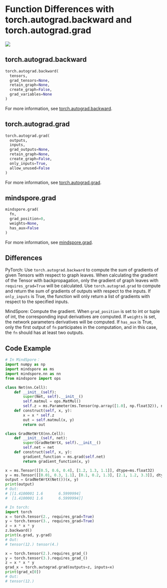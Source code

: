 # Function Differences with torch.autograd.backward and torch.autograd.grad

<a href="https://gitee.com/mindspore/docs/blob/master/docs/mindspore/source_en/note/api_mapping/pytorch_diff/grad.md" target="_blank"><img src="https://mindspore-website.obs.cn-north-4.myhuaweicloud.com/website-images/master/resource/_static/logo_source_en.png"></a>

## torch.autograd.backward

```python
torch.autograd.backward(
  tensors,
  grad_tensors=None,
  retain_graph=None,
  create_graph=False,
  grad_variables=None
)
```

For more information, see [torch.autograd.backward](https://pytorch.org/docs/1.5.0/autograd.html#torch.autograd.backward).

## torch.autograd.grad

```python
torch.autograd.grad(
  outputs,
  inputs,
  grad_outputs=None,
  retain_graph=None,
  create_graph=False,
  only_inputs=True,
  allow_unused=False
)
```

For more information, see [torch.autograd.grad](https://pytorch.org/docs/1.5.0/autograd.html#torch.autograd.grad).

## mindspore.grad

```python
mindspore.grad(
  fn,
  grad_position=0,
  weights=None,
  has_aux=False
)
```

For more information, see [mindspore.grad](https://www.mindspore.cn/docs/en/master/api_python/mindspore/mindspore.grad.html).

## Differences

PyTorch: Use `torch.autograd.backward` to compute the sum of gradients of given Tensors with respect to graph leaves. When calculating the gradient of the Tensor with backpropagation, only the gradient of graph leaves with `requires_grad=True` will be calculated. Use `torch.autograd.grad` to compute and return the sum of gradients of outputs with respect to the inputs. If `only_inputs` is True, the function will only return a list of gradients with respect to the specified inputs.

MindSpore: Compute the gradient. When `grad_position` is set to int or tuple of int, the corresponding input derivatives are computed. If `weights` is set, the network parameters derivatives will be computed. If `has_aux` is True, only the first output of `fn` participates in the computation, and in this case, the `fn` should has at least two outputs.

## Code Example

```python
# In MindSpore：
import numpy as np
import mindspore as ms
import mindspore.nn as nn
from mindspore import ops

class Net(nn.Cell):
    def __init__(self):
        super(Net, self).__init__()
        self.matmul = ops.MatMul()
        self.z = ms.Parameter(ms.Tensor(np.array([1.0], np.float32)), name='z')
    def construct(self, x, y):
        x = x * self.z
        out = self.matmul(x, y)
        return out

class GradNetWrtX(nn.Cell):
    def __init__(self, net):
        super(GradNetWrtX, self).__init__()
        self.net = net
    def construct(self, x, y):
        gradient_function = ms.grad(self.net)
        return gradient_function(x, y)

x = ms.Tensor([[0.5, 0.6, 0.4], [1.2, 1.3, 1.1]], dtype=ms.float32)
y = ms.Tensor([[0.01, 0.3, 1.1], [0.1, 0.2, 1.3], [2.1, 1.2, 3.3]], dtype=ms.float32)
output = GradNetWrtX(Net())(x, y)
print(output)
# Out:
# [[1.4100001 1.6       6.5999994]
#  [1.4100001 1.6       6.5999994]]

# In torch:
import torch
x = torch.tensor(2., requires_grad=True)
y = torch.tensor(3., requires_grad=True)
z = x * x * y
z.backward()
print(x.grad, y.grad)
# Out:
# tensor(12.) tensor(4.)

x = torch.tensor(2.).requires_grad_()
y = torch.tensor(3.).requires_grad_()
z = x * x * y
grad_x = torch.autograd.grad(outputs=z, inputs=x)
print(grad_x[0])
# Out:
# tensor(12.)
```
